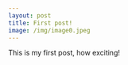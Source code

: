 ```yaml
---
layout: post
title: First post!
image: /img/image0.jpeg
---
```


This is my first post, how exciting!

